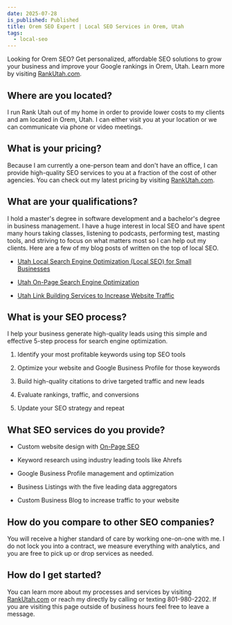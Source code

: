 ```yaml
---
date: 2025-07-28
is_published: Published
title: Orem SEO Expert | Local SEO Services in Orem, Utah
tags:
  - local-seo
---
```

Looking for Orem SEO? Get personalized, affordable SEO solutions to grow your business and improve your Google rankings in Orem, Utah. Learn more by visiting [RankUtah.com](http://RankUtah.com).

## Where are you located?

I run Rank Utah out of my home in order to provide lower costs to my clients and am located in Orem, Utah. I can either visit you at your location or we can communicate via phone or video meetings.

## What is your pricing?

Because I am currently a one-person team and don't have an office, I can provide high-quality SEO services to you at a fraction of the cost of other agencies. You can check out my latest pricing by visiting [RankUtah.com](http://RankUtah.com).

## What are your qualifications?

I hold a master's degree in software development and a bachelor's degree in business management. I have a huge interest in local SEO and have spent many hours taking classes, listening to podcasts, performing test, masting tools, and striving to focus on what matters most so I can help out my clients. Here are a few of my blog posts of written on the top of local SEO.

*   [Utah Local Search Engine Optimization (Local SEO) for Small Businesses](https://blog.rankutah.com/utah-local-search-engine-optimization-local-seo-for-small-businesses/)
    
*   [Utah On-Page Search Engine Optimization](https://blog.rankutah.com/utah-on-page-search-engine-optimization/)
    
*   [Utah Link Building Services to Increase Website Traffic](https://blog.rankutah.com/utah-link-building-services-to-increase-website-traffic/)
    

## What is your SEO process?

I help your business generate high-quality leads using this simple and effective 5-step process for search engine optimization.

1.  Identify your most profitable keywords using top SEO tools
    
2.  Optimize your website and Google Business Profile for those keywords
    
3.  Build high-quality citations to drive targeted traffic and new leads
    
4.  Evaluate rankings, traffic, and conversions
    
5.  Update your SEO strategy and repeat
    

## What SEO services do you provide?

*   Custom website design with [On-Page SEO](https://blog.rankutah.com/utah-on-page-search-engine-optimization/)
    
*   Keyword research using industry leading tools like Ahrefs
    
*   Google Business Profile management and optimization
    
*   Business Listings with the five leading data aggregators
    
*   Custom Business Blog to increase traffic to your website
    

## How do you compare to other SEO companies?

You will receive a higher standard of care by working one-on-one with me. I do not lock you into a contract, we measure everything with analytics, and you are free to pick up or drop services as needed.

## How do I get started?

You can learn more about my processes and services by visiting [RankUtah.com](http://RankUtah.com) or reach my directly by calling or texting 801-980-2202. If you are visiting this page outside of business hours feel free to leave a message.